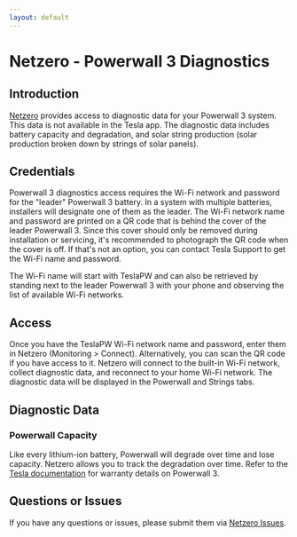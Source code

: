 ```yaml
---
layout: default
---
```


# Netzero - Powerwall 3 Diagnostics

## Introduction

[Netzero](https://www.netzero.energy) provides access to diagnostic data for your Powerwall 3 system. This data is not available in the Tesla app. The diagnostic data includes battery capacity and degradation, and solar string production (solar production broken down by strings of solar panels).

## Credentials

Powerwall 3 diagnostics access requires the Wi-Fi network and password for the "leader" Powerwall 3 battery. In a system with multiple batteries, installers will designate one of them as the leader. The Wi-Fi network name and password are printed on a QR code that is behind the cover of the leader Powerwall 3. Since this cover should only be removed during installation or servicing, it's recommended to photograph the QR code when the cover is off. If that's not an option, you can contact Tesla Support to get the Wi-Fi name and password.

The Wi-Fi name will start with TeslaPW and can also be retrieved by standing next to the leader Powerwall 3 with your phone and observing the list of available Wi-Fi networks.

## Access

Once you have the TeslaPW Wi-Fi network name and password, enter them in Netzero (Monitoring > Connect). Alternatively, you can scan the QR code if you have access to it. Netzero will connect to the built-in Wi-Fi network, collect diagnostic data, and reconnect to your home Wi-Fi network. The diagnostic data will be displayed in the Powerwall and Strings tabs.

## Diagnostic Data

### Powerwall Capacity

Like every lithium-ion battery, Powerwall will degrade over time and lose capacity. Netzero allows you to track the degradation over time. Refer to the [Tesla documentation](https://www.tesla.com/support/energy/powerwall/documents/documents) for warranty details on Powerwall 3.

## Questions or Issues

If you have any questions or issues, please submit them via [Netzero Issues](https://github.com/netzero-labs/netzero/issues).
